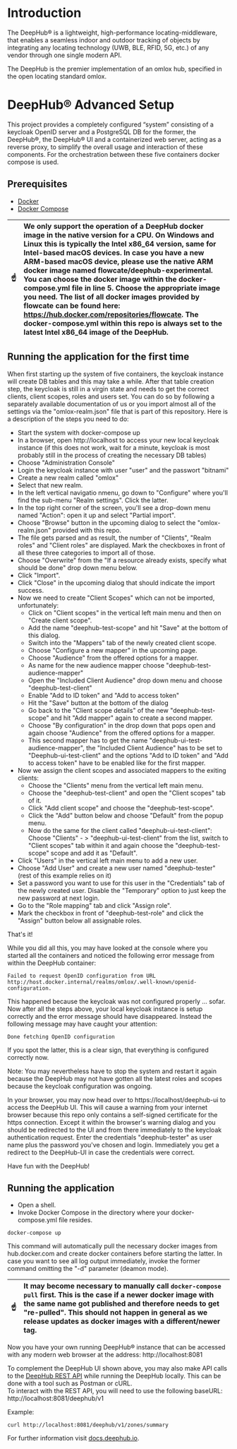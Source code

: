 # Introduction

The DeepHub® is a lightweight, high-performance locating-middleware, that enables a seamless indoor and outdoor tracking of objects by integrating any locating technology (UWB, BLE, RFID, 5G, etc.) of any vendor through one single modern API.

The DeepHub is the premier implementation of an omlox hub, specified in the open locating standard omlox.

# DeepHub® Advanced Setup

This project provides a completely configured “system” consisting of a keycloak OpenID server and a PostgreSQL DB for the former, the DeepHub®, the DeepHub® UI and a containerized web server, acting as a reverse proxy, to simplify the overall usage and interaction of these components. For the orchestration between these five containers docker compose is used.

## Prerequisites
* [Docker](https://docs.docker.com/engine/install/)
* [Docker Compose](https://docs.docker.com/compose/install/)

|:point_up: | We only support the operation of a DeepHub docker image in the native version for a CPU. On Windows and Linux this is typically the Intel x86_64 version, same for Intel-based macOS devices. In case you have a new ARM-based macOS device, please use the native ARM docker image named flowcate/deephub-experimental. You can choose the docker image within the docker-compose.yml file in line 5. Choose the appropriate image you need. The list of all docker images provided by flowcate can be found here: https://hub.docker.com/repositories/flowcate. The docker-compose.yml within this repo is always set to the latest Intel x86_64 image of the DeepHub. |
|-----------|:---------------------------------------------------------------------------------------------------------------------------|

## Running the application for the first time

When first starting up the system of five containers, the keycloak instance will create DB tables and this may take a while. After that table creation step, the keycloak is still in a virgin state and needs to get the correct clients, client scopes, roles and users set. You can do so by following a separately available documentation of us or you import almost all of the settings via the "omlox-realm.json" file that is part of this repository. Here is a description of the steps you need to do:

* Start the system with docker-compose up
* In a browser, open http://localhost to access your new local keycloak instance (if this does not work, wait for a minute, keycloak is most probably still in the process of creating the necessary DB tables)
* Choose "Administration Console"
* Login the keycloak instance with user "user" and the passwort "bitnami"
* Create a new realm called "omlox"
* Select that new realm.
* In the left vertical navigatio nmenu, go down to "Configure" where you'll find the sub-menu "Realm settings". Click the latter.
* In the top right corner of the screen, you'll see a drop-down menu named "Action": open it up and select "Partial import".
* Choose "Browse" button in the upcoming dialog to select the "omlox-realm.json" provided with this repo.
* The file gets parsed and as result, the number of "Clients", "Realm roles" and "Client roles" are displayed. Mark the checkboxes in front of all these three categories to import all of those.
* Choose "Overwrite" from the "If a resource already exists, specify what should be done" drop down menu below.
* Click "Import".
* Click "Close" in the upcoming dialog that should indicate the import success.
* Now we need to create "Client Scopes" which can not be imported, unfortunately:
  *  Click on "Client scopes" in the vertical left main menu and then on "Create client scope".
  *  Add the name "deephub-test-scope" and hit "Save" at the bottom of this dialog.
  *  Switch into the "Mappers" tab of the newly created client scope.
  *  Choose "Configure a new mapper" in the upcoming page.
  *  Choose "Audience" from the offered options for a mapper.
  *  As name for the new audience mapper choose "deephub-test-audience-mapper"
  *  Open the "Included Client Audience" drop down menu and choose "deephub-test-client"
  *  Enable "Add to ID token" and "Add to access token"
  *  Hit the "Save" button at the bottom of the dialog
  *  Go back to the "Client scope details" of the new "deephub-test-scope" and hit "Add mapper" again to create a second mapper.
  *  Choose "By configuration" in the drop down that pops open and again choose "Audience" from the offered options for a mapper.
  *  This second mapper has to get the name "deephub-ui-test-audience-mapper", the "Included Client Audience" has to be set to "Deephub-ui-test-client" and the options "Add to ID token" and "Add to access token" have to be enabled like for the first mapper.
* Now we assign the client scopes and associated mappers to the exiting clients:
  * Choose the "Clients" menu from the vertical left main menu.
  * Choose the "deephub-test-client" and open the "Client scopes" tab of it.
  * Click "Add client scope" and choose the "deephub-test-scope".
  * Click the "Add" button below and choose "Default" from the popup menu.
  * Now do the same for the client called "deephub-ui-test-client": Choose "Clients" - > "deephub-ui-test-client" from the list, switch to "Client scopes" tab within it and again choose the "deephub-test-scope" scope and add it as "Default".
* Click "Users" in the vertical left main menu to add a new user.
* Choose "Add User" and create a new user named "deephub-tester" (rest of this example relies on it)
* Set a password you want to use for this user in the "Credentials" tab of the newly created user. Disable the "Temporary" option to just keep the new password at next login.
* Go to the "Role mapping" tab and click "Assign role".
* Mark the checkbox in front of "deephub-test-role" and click the "Assign" button below all assignable roles.

That's it!

While you did all this, you may have looked at the console where you started all the containers and noticed the following error message from within the DeepHub container:

```Failed to request OpenID configuration from URL http://host.docker.internal/realms/omlox/.well-known/openid-configuration.```

This happened because the keycloak was not configured properly ... sofar. Now after all the steps above, your local keycloak instance is setup correctly and the error message should have disappeared. Instead the following message may have caught your attention:

```Done fetching OpenID configuration```

If you spot the latter, this is a clear sign, that everything is configured correctly now.

Note: You may nevertheless have to stop the system and restart it again because the DeepHub may not have gotten all the latest roles and scopes because the keycloak configuration was ongoing.

In your browser, you may now head over to https://localhost/deephub-ui to access the DeepHub UI. This will cause a warning from your internet browser because this repo only contains a self-signed certificate for the https connection. Except it within the browser's warning dialog and you should be redirected to the UI and from there immediately to the keycloak authentication request. Enter the credentials "deephub-tester" as user name plus the password you've chosen and login. Immediately you get a redirect to the DeepHub-UI in case the credentials were correct.

Have fun with the DeepHub!

## Running the application
* Open a shell.
* Invoke Docker Compose in the directory where your docker-compose.yml file resides.
```
docker-compose up
```

This command will automatically pull the necessary docker images from hub.docker.com and create docker containers before starting the latter. In case you want to see all log output immediately, invoke the former command omitting the "-d" parameter (deamon mode).

|:point_up: | It may become necessary to manually call ```docker-compose pull``` first. This is the case if a newer docker image with the same name got published and therefore needs to get "re-pulled". This should not happen in general as we release updates as docker images with a different/newer tag.|
|-----------|:---------------------------------------------------------------------------------------------------------------------------|

Now you have your own running DeepHub® instance that can be accessed with any modern web browser at the address: http://localhost:8081

To complement the DeepHub UI shown above, you may also make API calls to the [DeepHub REST API](https://docs.deephub.io/api_reference/restApi.html#/deep-hub-api-rest-api) while running the DeepHub locally. This can be done with a tool such as Postman or cURL. <br />
To interact with the REST API, you will need to use the following baseURL: http://localhost:8081/deephub/v1 <br />

Example:
```
curl http://localhost:8081/deephub/v1/zones/summary
```

For further information visit [docs.deephub.io](https://docs.deephub.io/installation_instructions/).
